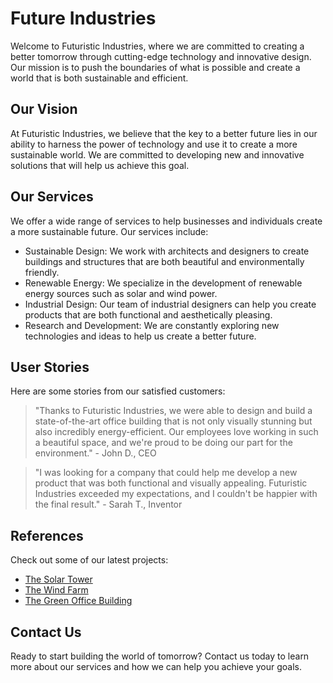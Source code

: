 <!--font:Great Vibes-->

# Future Industries

<!--font:Barlow Condensed-->

Welcome to Futuristic Industries, where we are committed to creating a better tomorrow through cutting-edge technology and innovative design. Our mission is to push the boundaries of what is possible and create a world that is both sustainable and efficient.

## Our Vision

At Futuristic Industries, we believe that the key to a better future lies in our ability to harness the power of technology and use it to create a more sustainable world. We are committed to developing new and innovative solutions that will help us achieve this goal.

## Our Services

We offer a wide range of services to help businesses and individuals create a more sustainable future. Our services include:

-   Sustainable Design: We work with architects and designers to create buildings and structures that are both beautiful and environmentally friendly.
-   Renewable Energy: We specialize in the development of renewable energy sources such as solar and wind power.
-   Industrial Design: Our team of industrial designers can help you create products that are both functional and aesthetically pleasing.
-   Research and Development: We are constantly exploring new technologies and ideas to help us create a better future.

## User Stories

Here are some stories from our satisfied customers:

> "Thanks to Futuristic Industries, we were able to design and build a state-of-the-art office building that is not only visually stunning but also incredibly energy-efficient. Our employees love working in such a beautiful space, and we're proud to be doing our part for the environment." - John D., CEO

> "I was looking for a company that could help me develop a new product that was both functional and visually appealing. Futuristic Industries exceeded my expectations, and I couldn't be happier with the final result." - Sarah T., Inventor

## References

Check out some of our latest projects:

-   [The Solar Tower](#)
-   [The Wind Farm](#)
-   [The Green Office Building](#)

## Contact Us

Ready to start building the world of tomorrow? Contact us today to learn more about our services and how we can help you achieve your goals.

<!--

Write me content for website with wallpaper which alt text is:

"A csg-style rendering of an alien landscape, with sharp angles and contrasting colors that create a futuristic and industrial vibe."

The name/title of the page should not be 1:1 copy of the alt text but rather a real content of the website which is using this wallpaper.

- Use markdown format
- Start with heading
- Heading should be short and concise
- The content should look like a real website
- The website should not be about the wallpaper, wallpaper is just a related background
- Heading should be contain work "wallpaper" or "background"
- Include real sections like references, contact, user stories, etc. use things relevant to the page purpose.
- Feel free to use structure like headings, bullets, numbering, blockquotes, paragraphs, horizontal lines, etc.
- You can use formatting like bold or _italic_
- You can include UTF-8 emojis
- Links should be only #hash anchors (and you can refer to the document itself)
- Do not include images


---


# Futuristic Industries: Building the World of Tomorrow

Welcome to Futuristic Industries, where we are committed to creating a better tomorrow through cutting-edge technology and innovative design. Our mission is to push the boundaries of what is possible and create a world that is both sustainable and efficient.

## Our Vision

At Futuristic Industries, we believe that the key to a better future lies in our ability to harness the power of technology and use it to create a more sustainable world. We are committed to developing new and innovative solutions that will help us achieve this goal.

## Our Services

We offer a wide range of services to help businesses and individuals create a more sustainable future. Our services include:

- Sustainable Design: We work with architects and designers to create buildings and structures that are both beautiful and environmentally friendly.
- Renewable Energy: We specialize in the development of renewable energy sources such as solar and wind power.
- Industrial Design: Our team of industrial designers can help you create products that are both functional and aesthetically pleasing.
- Research and Development: We are constantly exploring new technologies and ideas to help us create a better future.

## User Stories

Here are some stories from our satisfied customers:

> "Thanks to Futuristic Industries, we were able to design and build a state-of-the-art office building that is not only visually stunning but also incredibly energy-efficient. Our employees love working in such a beautiful space, and we're proud to be doing our part for the environment." - John D., CEO

> "I was looking for a company that could help me develop a new product that was both functional and visually appealing. Futuristic Industries exceeded my expectations, and I couldn't be happier with the final result." - Sarah T., Inventor

## References

Check out some of our latest projects:

- [The Solar Tower](#)
- [The Wind Farm](#)
- [The Green Office Building](#)

## Contact Us

Ready to start building the world of tomorrow? Contact us today to learn more about our services and how we can help you achieve your goals.

-->

